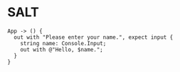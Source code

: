 # SALT
```smalltalk
App -> () {
  out with "Please enter your name.", expect input {
    string name: Console.Input;
    out with @"Hello, $name.";
  }
}
```
